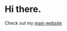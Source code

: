 # Hi there.
Check out my [main website](https://dallasferraz.github.io/LabJournalWebsite/index.html)
